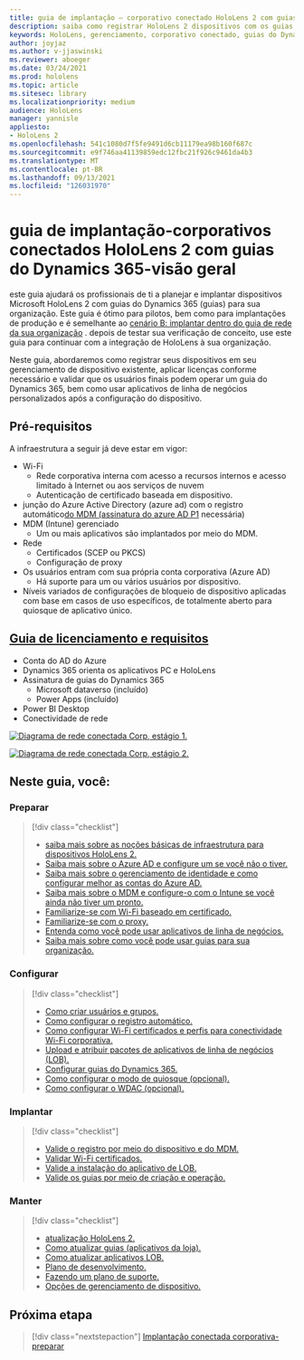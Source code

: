 ```yaml
---
title: guia de implantação – corporativo conectado HoloLens 2 com guias do Dynamics 365-visão geral
description: saiba como registrar HoloLens 2 dispositivos com os guias do Dynamics 365 em uma rede conectada corporativa.
keywords: HoloLens, gerenciamento, corporativo conectado, guias do Dynamics 365, AAD, Azure AD, MDM, gerenciamento de dispositivo móvel
author: joyjaz
ms.author: v-jjaswinski
ms.reviewer: aboeger
ms.date: 03/24/2021
ms.prod: hololens
ms.topic: article
ms.sitesec: library
ms.localizationpriority: medium
audience: HoloLens
manager: yannisle
appliesto:
- HoloLens 2
ms.openlocfilehash: 541c1080d7f5fe9491d6cb11179ea98b160f687c
ms.sourcegitcommit: e9f746aa41139859edc12fbc21f926c9461da4b3
ms.translationtype: MT
ms.contentlocale: pt-BR
ms.lasthandoff: 09/13/2021
ms.locfileid: "126031970"
---
```

# <a name="deployment-guide---corporate-connected-hololens-2-with-dynamics-365-guides---overview"></a>guia de implantação-corporativos conectados HoloLens 2 com guias do Dynamics 365-visão geral

este guia ajudará os profissionais de ti a planejar e implantar dispositivos Microsoft HoloLens 2 com guias do Dynamics 365 (guias) para sua organização. Este guia é ótimo para pilotos, bem como para implantações de produção e é semelhante ao [cenário B: implantar dentro do guia de rede da sua organização](/hololens/common-scenarios#scenario-b-deploy-inside-your-organizations-network) . depois de testar sua verificação de conceito, use este guia para continuar com a integração de HoloLens à sua organização.

Neste guia, abordaremos como registrar seus dispositivos em seu gerenciamento de dispositivo existente, aplicar licenças conforme necessário e validar que os usuários finais podem operar um guia do Dynamics 365, bem como usar aplicativos de linha de negócios personalizados após a configuração do dispositivo. 

## <a name="prerequisites"></a>Pré-requisitos

A infraestrutura a seguir já deve estar em vigor:
- Wi-Fi
    - Rede corporativa interna com acesso a recursos internos e acesso limitado à Internet ou aos serviços de nuvem
    - Autenticação de certificado baseada em dispositivo.
- junção do Azure Active Directory (azure ad) com o registro automático[do MDM (assinatura do azure AD P1](/azure/active-directory/fundamentals/active-directory-whatis) necessária)
- MDM (Intune) gerenciado
    - Um ou mais aplicativos são implantados por meio do MDM.
- Rede 
    - Certificados (SCEP ou PKCS)
    - Configuração de proxy
- Os usuários entram com sua própria conta corporativa (Azure AD)
    - Há suporte para um ou vários usuários por dispositivo.
- Níveis variados de configurações de bloqueio de dispositivo aplicadas com base em casos de uso específicos, de totalmente aberto para quiosque de aplicativo único.

## <a name="guides-licensing-and-requirements"></a>[Guia de licenciamento e requisitos](/dynamics365/mixed-reality/guides/requirements#licensing-and-product-requirements)

- Conta do AD do Azure
- Dynamics 365 orienta os aplicativos PC e HoloLens
- Assinatura de guias do Dynamics 365
    - Microsoft dataverso (incluído)
    - Power Apps (incluído)
- Power BI Desktop
- Conectividade de rede

[![Diagrama de rede conectada Corp, estágio 1. ](./images/deployment-guides-revised-scenario-b-01-1.png)](./images/deployment-guides-revised-scenario-b-01-1.png#lightbox)

[![Diagrama de rede conectada Corp, estágio 2. ](./images/deployment-guides-revised-scenario-b-02-1.png)](./images/deployment-guides-revised-scenario-b-02-1.png#lightbox)

## <a name="in-this-guide-you-will"></a>Neste guia, você:
### <a name="prepare"></a>Preparar
> [!div class="checklist"]
>- [saiba mais sobre as noções básicas de infraestrutura para dispositivos HoloLens 2.](hololens2-corp-connected-prepare.md#infrastructure-essentials)
>- [Saiba mais sobre o Azure AD e configure um se você não o tiver.](hololens2-corp-connected-prepare.md#azure-active-directory)
>- [Saiba mais sobre o gerenciamento de identidade e como configurar melhor as contas do Azure AD.](hololens2-corp-connected-prepare.md#identity-management)
>- [Saiba mais sobre o MDM e configure-o com o Intune se você ainda não tiver um pronto.](hololens2-corp-connected-prepare.md#mobile-device-management)
>- [Familiarize-se com Wi-Fi baseado em certificado.](hololens2-corp-connected-prepare.md#certificates)
>- [Familiarize-se com o proxy.](hololens2-corp-connected-prepare.md#proxy)
>- [Entenda como você pode usar aplicativos de linha de negócios.](hololens2-corp-connected-prepare.md#line-of-business-apps)
>- [Saiba mais sobre como você pode usar guias para sua organização.](hololens2-corp-connected-prepare.md#guides-playbook)
### <a name="configure"></a>Configurar
> [!div class="checklist"]
>- [Como criar usuários e grupos.](hololens2-corp-connected-configure.md#azure-users-and-groups)
>- [Como configurar o registro automático.](hololens2-corp-connected-configure.md#auto-enrollment-on-hololens-2)
>- [Como configurar Wi-Fi certificados e perfis para conectividade Wi-Fi corporativa.](hololens2-corp-connected-configure.md#corporate-wi-fi-connectivity)
>- [Upload e atribuir pacotes de aplicativos de linha de negócios (LOB).](hololens2-corp-connected-configure.md#app-deployment)
>- [Configurar guias do Dynamics 365.](hololens2-corp-connected-configure.md#setup-guides-application-licenses-dataverse-and-authoring)
>- [Como configurar o modo de quiosque (opcional).](hololens2-corp-connected-configure.md#optional-kiosk-mode)
>- [Como configurar o WDAC (opcional).](hololens2-corp-connected-configure.md#optional-wdac)
### <a name="deploy"></a>Implantar
> [!div class="checklist"]
>-  [Valide o registro por meio do dispositivo e do MDM.](hololens2-corp-connected-deploy.md#enrollment-validation)
>-  [Validar Wi-Fi certificados.](hololens2-corp-connected-deploy.md#wi-fi-certificate-validation)
>-  [Valide a instalação do aplicativo de LOB.](hololens2-corp-connected-deploy.md#validate-lob-app-install)
>-  [Valide os guias por meio de criação e operação.](hololens2-corp-connected-deploy.md#validate-dynamics-365-guides)
### <a name="maintain"></a>Manter
> [!div class="checklist"]
>- [atualização HoloLens 2.](hololens2-corp-connected-maintain.md#update-hololens)
>- [Como atualizar guias (aplicativos da loja).](hololens2-corp-connected-maintain.md#how-to-update-dynamics-365-guides-and-other-store-apps)
>- [Como atualizar aplicativos LOB.](hololens2-corp-connected-maintain.md#how-to-update-lob-apps) 
>- [Plano de desenvolvimento.](hololens2-corp-connected-maintain.md#development-plan) 
>- [Fazendo um plano de suporte.](hololens2-corp-connected-maintain.md#support-plan)
>- [Opções de gerenciamento de dispositivo.](hololens2-corp-connected-maintain.md#device-management)

## <a name="next-step"></a>Próxima etapa 
> [!div class="nextstepaction"]
> [Implantação conectada corporativa-preparar](hololens2-corp-connected-prepare.md)
